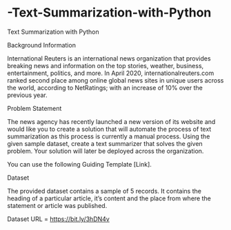 # -Text-Summarization-with-Python
 Text Summarization with Python

Background Information

International Reuters is an international news organization that provides breaking news
and information on the top stories, weather, business, entertainment, politics, and more.
In April 2020, internationalreuters.com ranked second place among online global news
sites in unique users across the world, according to NetRatings; with an increase of 10%
over the previous year.

Problem Statement

The news agency has recently launched a new version of its website and would like you
to create a solution that will automate the process of text summarization as this process
is currently a manual process. Using the given sample dataset, create a text summarizer
that solves the given problem. Your solution will later be deployed across the
organization. 

You can use the following Guiding Template [Link].

Dataset

The provided dataset contains a sample of 5 records. It contains the heading of a
particular article, it’s content and the place from where the statement or article was
published.

Dataset URL = https://bit.ly/3hDN4v
